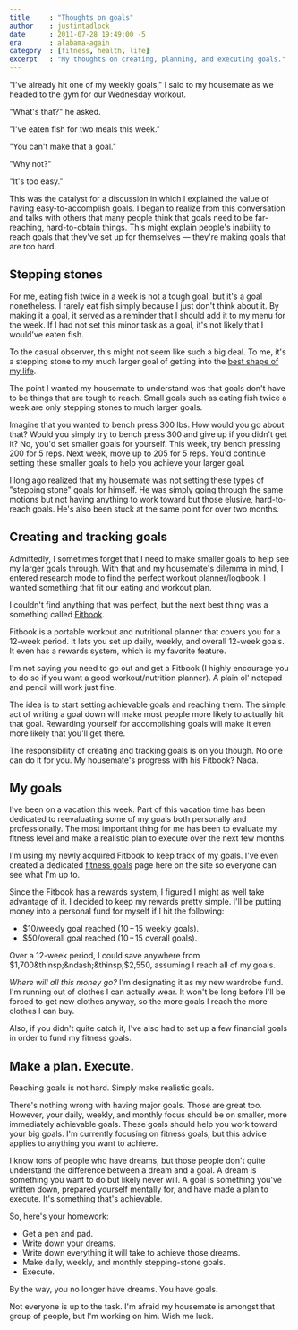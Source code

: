 ```yaml
---
title     : "Thoughts on goals"
author    : justintadlock
date      : 2011-07-28 19:49:00 -5
era       : alabama-again
category  : [fitness, health, life]
excerpt   : "My thoughts on creating, planning, and executing goals."
---
```


"I've already hit one of my weekly goals," I said to my housemate as we headed to the gym for our Wednesday workout.

"What's that?"  he asked.

"I've eaten fish for two meals this week."

"You can't make that a goal."

"Why not?"

"It's too easy."

This was the catalyst for a discussion in which I explained the value of having easy-to-accomplish goals.  I began to realize from this conversation and talks with others that many people think that goals need to be far-reaching, hard-to-obtain things.  This might explain people's inability to reach goals that they've set up for themselves &mdash; they're making goals that are too hard.

## Stepping stones

For me, eating fish twice in a week is not a tough goal, but it's a goal nonetheless.  I rarely eat fish simply because I just don't think about it.  By making it a goal, it served as a reminder that I should add it to my menu for the week.  If I had not set this minor task as a goal, it's not likely that I would've eaten fish.

To the casual observer, this might not seem like such a big deal.  To me, it's a stepping stone to my much larger goal of getting into the <a href="http://justintadlock.com/archives/2011/07/04/the-year-of-the-six-pack" title="The year of the six-pack">best shape of my life</a>.

The point I wanted my housemate to understand was that goals don't have to be things that are tough to reach.  Small goals such as eating fish twice a week are only stepping stones to much larger goals.

Imagine that you wanted to bench press 300 lbs.  How would you go about that?  Would you simply try to bench press 300 and give up if you didn't get it?  No, you'd set smaller goals for yourself.  This week, try bench pressing 200 for 5 reps.  Next week, move up to 205 for 5 reps.  You'd continue setting these smaller goals to help you achieve your larger goal.

I long ago realized that my housemate was not setting these types of "stepping stone" goals for himself.  He was simply going through the same motions but not having anything to work toward but those elusive, hard-to-reach goals.  He's also been stuck at the same point for over two months.

## Creating and tracking goals

Admittedly, I sometimes forget that I need to make smaller goals to help see my larger goals through.  With that and my housemate's dilemma in mind, I entered research mode to find the perfect workout planner/logbook.  I wanted something that fit our eating and workout plan.

I couldn't find anything that was perfect, but the next best thing was a something called <a href="http://www.amazon.com/gp/product/B002LU3DFG/ref=as_li_tf_tl?ie=UTF8&amp;tag=justtadl-20&amp;linkCode=as2&amp;camp=217145&amp;creative=399369&amp;creativeASIN=B002LU3DFG" title="Buy a Fitbook from Amazon.com">Fitbook</a>.

Fitbook is a portable workout and nutritional planner that covers you for a 12-week period.  It lets you set up daily, weekly, and overall 12-week goals.  It even has a rewards system, which is my favorite feature.

I'm not saying you need to go out and get a Fitbook (I highly encourage you to do so if you want a good workout/nutrition planner).  A plain ol' notepad and pencil will work just fine.

The idea is to start setting achievable goals and reaching them.  The simple act of writing a goal down will make most people more likely to actually hit that goal.  Rewarding yourself for accomplishing goals will make it even more likely that you'll get there.

The responsibility of creating and tracking goals is on you though.  No one can do it for you.  My housemate's progress with his Fitbook?  Nada.

## My goals

I've been on a vacation this week.  Part of this vacation time has been dedicated to reevaluating some of my goals both personally and professionally.  The most important thing for me has been to evaluate my fitness level and make a realistic plan to execute over the next few months.

I'm using my newly acquired Fitbook to keep track of my goals.  I've even created a dedicated <a href="http://justintadlock.com/fitness/goals" title="My fitness goals">fitness goals</a> page here on the site so everyone can see what I'm up to.

Since the Fitbook has a rewards system, I figured I might as well take advantage of it.  I decided to keep my rewards pretty simple.  I'll be putting money into a personal fund for myself if I hit the following:

<ul>
	<li>$10/weekly goal reached (10&thinsp;&ndash;&thinsp;15 weekly goals).</li>
	<li>$50/overall goal reached (10&thinsp;&ndash;&thinsp;15 overall goals).</li>
</ul>

Over a 12-week period, I could save anywhere from $1,700&thinsp;&ndash;&thinsp;$2,550, assuming I reach all of my goals.

<em>Where will all this money go?</em>  I'm designating it as my new wardrobe fund.  I'm running out of clothes I can actually wear.  It won't be long before I'll be forced to get new clothes anyway, so the more goals I reach the more clothes I can buy.

Also, if you didn't quite catch it, I've also had to set up a few financial goals in order to fund my fitness goals.

## Make a plan.  Execute.

Reaching goals is not hard.  Simply make realistic goals.

There's nothing wrong with having major goals.  Those are great too.  However, your daily, weekly, and monthly focus should be on smaller, more immediately achievable goals.  These goals should help you work toward your big goals.  I'm currently focusing on fitness goals, but this advice applies to anything you want to achieve.

I know tons of people who have dreams, but those people don't quite understand the difference between a dream and a goal.  A dream is something you want to do but likely never will.  A goal is something you've written down, prepared yourself mentally for, and have made a plan to execute.  It's something that's achievable.

So, here's your homework:

<ul>
	<li>Get a pen and pad.</li>
	<li>Write down your dreams.</li>
	<li>Write down everything it will take to achieve those dreams.</li>
	<li>Make daily, weekly, and monthly stepping-stone goals.</li>
	<li>Execute.</li>
</ul>

By the way, you no longer have dreams.  You have goals.

Not everyone is up to the task.  I'm afraid my housemate is amongst that group of people, but I'm working on him.  Wish me luck.
